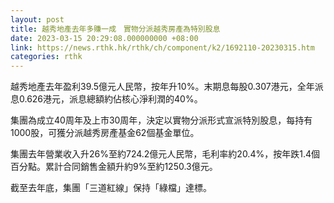 ```yaml
---
layout: post
title: 越秀地產去年多賺一成　實物分派越秀房產為特別股息
date: 2023-03-15 20:29:08.000000000 +08:00
link: https://news.rthk.hk/rthk/ch/component/k2/1692110-20230315.htm
categories: rthk
---
```


越秀地產去年盈利39.5億元人民幣，按年升10%。末期息每股0.307港元，全年派息0.626港元，派息總額約佔核心淨利潤的40%。

集團為成立40周年及上市30周年，決定以實物分派形式宣派特別股息，每持有1000股，可獲分派越秀房產基金62個基金單位。

集團去年營業收入升26%至約724.2億元人民幣，毛利率約20.4%，按年跌1.4個百分點。累計合同銷售金額升約9%至約1250.3億元。

截至去年底，集團「三道紅線」保持「綠檔」達標。
